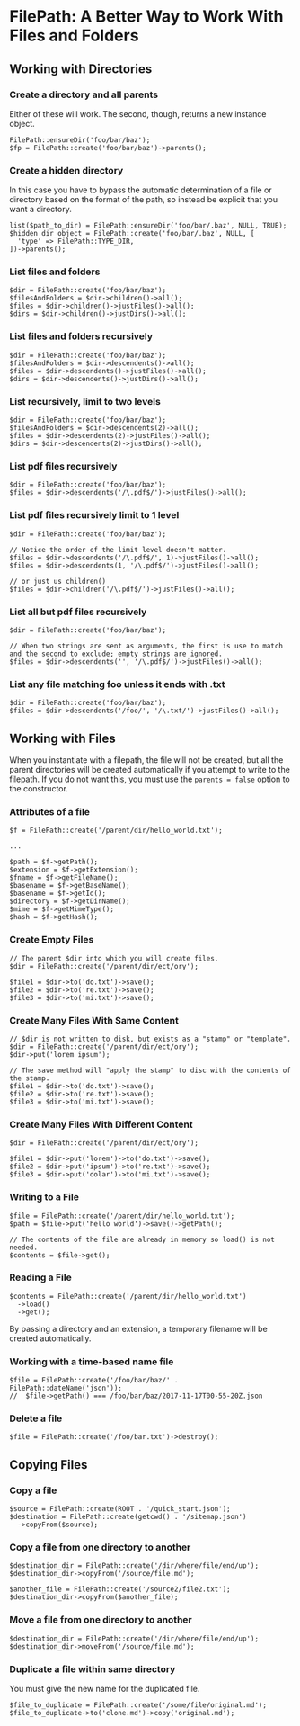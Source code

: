 # FilePath: A Better Way to Work With Files and Folders

## Working with Directories

### Create a directory and all parents

Either of these will work.  The second, though, returns a new instance object.

    FilePath::ensureDir('foo/bar/baz');
    $fp = FilePath::create('foo/bar/baz')->parents();

### Create a hidden directory

In this case you have to bypass the automatic determination of a file or directory based on the format of the path, so instead be explicit that you want a directory.

    list($path_to_dir) = FilePath::ensureDir('foo/bar/.baz', NULL, TRUE);
    $hidden_dir_object = FilePath::create('foo/bar/.baz', NULL, [
      'type' => FilePath::TYPE_DIR,
    ])->parents();

### List files and folders

    $dir = FilePath::create('foo/bar/baz');
    $filesAndFolders = $dir->children()->all();
    $files = $dir->children()->justFiles()->all();
    $dirs = $dir->children()->justDirs()->all();

### List files and folders recursively

    $dir = FilePath::create('foo/bar/baz');
    $filesAndFolders = $dir->descendents()->all();
    $files = $dir->descendents()->justFiles()->all();
    $dirs = $dir->descendents()->justDirs()->all();

### List recursively, limit to two levels

    $dir = FilePath::create('foo/bar/baz');
    $filesAndFolders = $dir->descendents(2)->all();
    $files = $dir->descendents(2)->justFiles()->all();
    $dirs = $dir->descendents(2)->justDirs()->all();
    
### List pdf files recursively

    $dir = FilePath::create('foo/bar/baz');
    $files = $dir->descendents('/\.pdf$/')->justFiles()->all();

### List pdf files recursively limit to 1 level

    $dir = FilePath::create('foo/bar/baz');
    
    // Notice the order of the limit level doesn't matter.
    $files = $dir->descendents('/\.pdf$/', 1)->justFiles()->all();
    $files = $dir->descendents(1, '/\.pdf$/')->justFiles()->all();
    
    // or just us children()
    $files = $dir->children('/\.pdf$/')->justFiles()->all();

### List all but pdf files recursively

    $dir = FilePath::create('foo/bar/baz');
    
    // When two strings are sent as arguments, the first is use to match and the second to exclude; empty strings are ignored.
    $files = $dir->descendents('', '/\.pdf$/')->justFiles()->all();

### List any file matching foo unless it ends with .txt

    $dir = FilePath::create('foo/bar/baz');
    $files = $dir->descendents('/foo/', '/\.txt/')->justFiles()->all();


## Working with Files

When you instantiate with a filepath, the file will not be created, but all the parent directories will be created automatically if you attempt to write to the filepath.  If you do not want this, you must use the `parents = false` option to the constructor. 

### Attributes of a file

    $f = FilePath::create('/parent/dir/hello_world.txt');
    
    ...
    
    $path = $f->getPath();
    $extension = $f->getExtension();
    $fname = $f->getFileName();
    $basename = $f->getBaseName();
    $basename = $f->getId();
    $directory = $f->getDirName();
    $mime = $f->getMimeType();
    $hash = $f->getHash();

### Create Empty Files

    // The parent $dir into which you will create files.
    $dir = FilePath::create('/parent/dir/ect/ory');
    
    $file1 = $dir->to('do.txt')->save();
    $file2 = $dir->to('re.txt')->save();
    $file3 = $dir->to('mi.txt')->save();

### Create Many Files With Same Content

    // $dir is not written to disk, but exists as a "stamp" or "template".
    $dir = FilePath::create('/parent/dir/ect/ory');
    $dir->put('lorem ipsum');
    
    // The save method will "apply the stamp" to disc with the contents of the stamp.
    $file1 = $dir->to('do.txt')->save();
    $file2 = $dir->to('re.txt')->save();
    $file3 = $dir->to('mi.txt')->save();

### Create Many Files With Different Content

    $dir = FilePath::create('/parent/dir/ect/ory');
    
    $file1 = $dir->put('lorem')->to('do.txt')->save();
    $file2 = $dir->put('ipsum')->to('re.txt')->save();
    $file3 = $dir->put('dolar')->to('mi.txt')->save();

### Writing to a File

    $file = FilePath::create('/parent/dir/hello_world.txt');
    $path = $file->put('hello world')->save()->getPath();
    
    // The contents of the file are already in memory so load() is not needed.
    $contents = $file->get();
    
### Reading a File
    
    $contents = FilePath::create('/parent/dir/hello_world.txt')
      ->load()
      ->get();
    
By passing a directory and an extension, a temporary filename will be created automatically.

### Working with a time-based name file

    $file = FilePath::create('/foo/bar/baz/' . FilePath::dateName('json'));
    //  $file->getPath() === /foo/bar/baz/2017-11-17T00-55-20Z.json

### Delete a file

    $file = FilePath::create('/foo/bar.txt')->destroy();

## Copying Files

### Copy a file

    $source = FilePath::create(ROOT . '/quick_start.json');
    $destination = FilePath::create(getcwd() . '/sitemap.json')
      ->copyFrom($source);

### Copy a file from one directory to another

    $destination_dir = FilePath::create('/dir/where/file/end/up');
    $destination_dir->copyFrom('/source/file.md');
    
    $another_file = FilePath::create('/source2/file2.txt');
    $destination_dir->copyFrom($another_file);

### Move a file from one directory to another

    $destination_dir = FilePath::create('/dir/where/file/end/up');
    $destination_dir->moveFrom('/source/file.md');

### Duplicate a file within same directory

You must give the new name for the duplicated file.

    $file_to_duplicate = FilePath::create('/some/file/original.md');
    $file_to_duplicate->to('clone.md')->copy('original.md');
